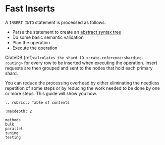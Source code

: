 # Fast Inserts

A `INSERT INTO` statement is processed as follows:

- Parse the statement to create an [abstract syntax tree]
- Do some basic semantic validation
- Plan the operation
- Execute the operation

CrateDB {ref}`calculates the shard ID <crate-reference:sharding-routing>` for
every row to be inserted when executing
the operation. Insert requests are then grouped and sent to the nodes that hold
each primary shard.

You can reduce the processing overhead by either eliminating the needless
repetition of some steps or by reducing the work needed to be done by one or
more steps. This guide will show you how.

```{eval-rst}
.. rubric:: Table of contents
```

```{toctree}
:maxdepth: 2

methods
bulk
parallel
tuning
testing
```

[abstract syntax tree]: https://en.wikipedia.org/wiki/Abstract_syntax_tree
